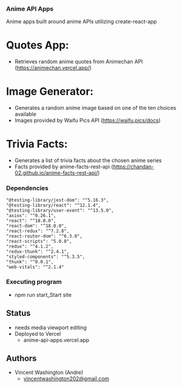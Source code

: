 ### Anime API Apps

Anime apps built around anime APIs utilizing create-react-app

# Quotes App:
- Retrieves random anime quotes from Animechan API (https://animechan.vercel.app/) 

# Image Generator:
- Generates a random anime image based on one of the ten choices available
- Images provided by  Waifu Pics API (https://waifu.pics/docs)

# Trivia Facts:
- Generates a list of trivia facts about the chosen anime series
- Facts provided by anime-facts-rest-api (https://chandan-02.github.io/anime-facts-rest-api/)

### Dependencies
    "@testing-library/jest-dom": "^5.16.3",
    "@testing-library/react": "^12.1.4",
    "@testing-library/user-event": "^13.5.0",
    "axios": "^0.26.1",
    "react": "^18.0.0",
    "react-dom": "^18.0.0",
    "react-redux": "^7.2.8",
    "react-router-dom": "^6.3.0",
    "react-scripts": "5.0.0",
    "redux": "^4.1.2",
    "redux-thunk": "^2.4.1",
    "styled-components": "^5.3.5",
    "thunk": "^0.0.1",
    "web-vitals": "^2.1.4"

### Executing program
* npm run start_Start site

## Status
* needs media viewport editing
* Deployed to Vercel
    - anime-api-apps.vercel.app

## Authors
* Vincent Washington (Andre)
    - vincentwashington202@gmail.com

